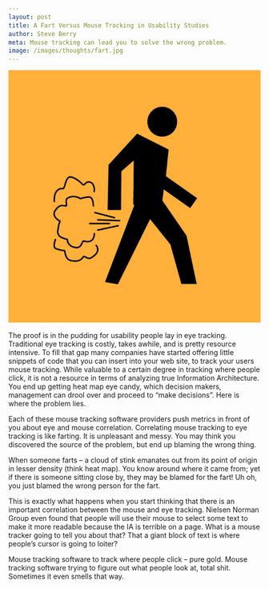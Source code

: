 ```yaml
---
layout: post
title: A Fart Versus Mouse Tracking in Usability Studies
author: Steve Berry
meta: Mouse tracking can lead you to solve the wrong problem.
image: /images/thoughts/fart.jpg
---
```


<img src="/images/thoughts/fart.jpg" alt="fart" class="scale-with-grid"/>

The proof is in the pudding for usability people lay in eye tracking. Traditional eye tracking is costly, takes awhile, and is pretty resource intensive. To fill that gap many companies have started offering little snippets of code that you can insert into your web site, to track your users mouse tracking. While valuable to a certain degree in tracking where people click, it is not a resource in terms of analyzing true Information Architecture. You end up getting heat map eye candy, which decision makers, management can drool over and proceed to “make decisions”. Here is where the problem lies.

Each of these mouse tracking software providers push metrics in front of you about eye and mouse correlation. Correlating mouse tracking to eye tracking is like farting. It is unpleasant and messy. You may think you discovered the source of the problem, but end up blaming the wrong thing.

When someone farts – a cloud of stink emanates out from its point of origin in lesser density (think heat map). You know around where it came from; yet if there is someone sitting close by, they may be blamed for the fart! Uh oh, you just blamed the wrong person for the fart.

This is exactly what happens when you start thinking that there is an important correlation between the mouse and eye tracking. Nielsen Norman Group even found that people will use their mouse to select some text to make it more readable because the IA is terrible on a page. What is a mouse tracker going to tell you about that? That a giant block of text is where people’s cursor is going to loiter?

Mouse tracking software to track where people click – pure gold. Mouse tracking software trying to figure out what people look at, total shit. Sometimes it even smells that way.


